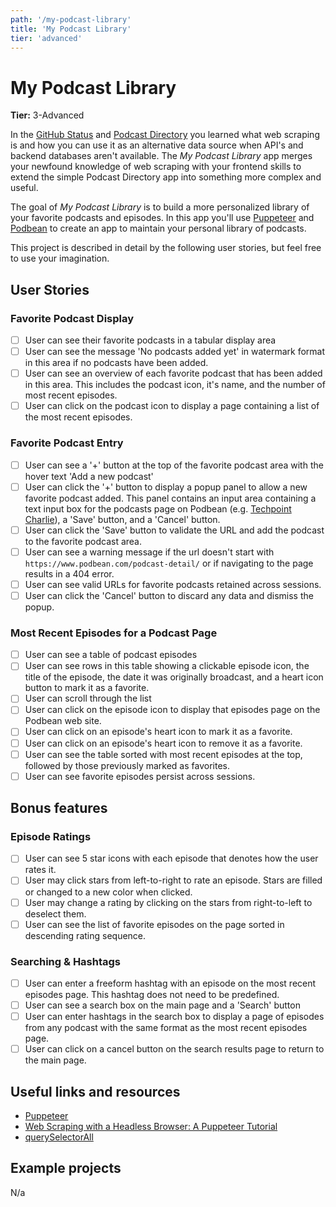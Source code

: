 ```yaml
---
path: '/my-podcast-library'
title: 'My Podcast Library'
tier: 'advanced'
---
```


# My Podcast Library

**Tier:** 3-Advanced

In the [GitHub Status](../1-Beginner/GitHub-Status-App.md) and [Podcast Directory](../2-Intermediate/Podcast-Directory-App.md) you learned what web scraping is and how you can
use it as an alternative data source when API's and backend databases aren't
available. The _My Podcast Library_ app merges your newfound knowledge of
web scraping with your frontend skills to extend the simple Podcast Directory
app into something more complex and useful.

The goal of _My Podcast Library_ is to build a more personalized library of
your favorite podcasts and episodes. In this app you'll use
[Puppeteer](https://github.com/GoogleChrome/puppeteer) and
[Podbean](https://www.podbean.com) to create an app to maintain your
personal library of podcasts.

This project is described in detail by the following user stories, but feel
free to use your imagination.

## User Stories

### Favorite Podcast Display

- [ ] User can see their favorite podcasts in a tabular display area
- [ ] User can see the message 'No podcasts added yet' in watermark format
      in this area if no podcasts have been added.
- [ ] User can see an overview of each favorite podcast that has been added
      in this area. This includes the podcast icon, it's name, and the number of
      most recent episodes.
- [ ] User can click on the podcast icon to display a page containing a list
      of the most recent episodes.

### Favorite Podcast Entry

- [ ] User can see a '+' button at the top of the favorite podcast area with
      the hover text 'Add a new podcast'
- [ ] User can click the '+' button to display a popup panel to allow a new
      favorite podcast added. This panel contains an input area containing a text
      input box for the podcasts page on Podbean (e.g.
      [Techpoint Charlie](https://www.podbean.com/podcast-detail/k76vd-8adc7/Techpoint-Charlie-Podcast)), a 'Save' button, and a 'Cancel' button.
- [ ] User can click the 'Save' button to validate the URL and add the
      podcast to the favorite podcast area.
- [ ] User can see a warning message if the url doesn't start with
      `https://www.podbean.com/podcast-detail/` or if navigating to the page
      results in a 404 error.
- [ ] User can see valid URLs for favorite podcasts retained across sessions.
- [ ] User can click the 'Cancel' button to discard any data and dismiss the
      popup.

### Most Recent Episodes for a Podcast Page

- [ ] User can see a table of podcast episodes
- [ ] User can see rows in this table showing a clickable episode icon, the
      title of the episode, the date it was originally broadcast, and a heart icon
      button to mark it as a favorite.
- [ ] User can scroll through the list
- [ ] User can click on the episode icon to display that episodes page on
      the Podbean web site.
- [ ] User can click on an episode's heart icon to mark it as a favorite.
- [ ] User can click on an episode's heart icon to remove it as a favorite.
- [ ] User can see the table sorted with most recent episodes at the top,
      followed by those previously marked as favorites.
- [ ] User can see favorite episodes persist across sessions.

## Bonus features

### Episode Ratings

- [ ] User can see 5 star icons with each episode that denotes how the user
      rates it.
- [ ] User may click stars from left-to-right to rate an episode. Stars are
      filled or changed to a new color when clicked.
- [ ] User may change a rating by clicking on the stars from right-to-left
      to deselect them.
- [ ] User can see the list of favorite episodes on the page sorted in
      descending rating sequence.

### Searching & Hashtags

- [ ] User can enter a freeform hashtag with an episode on the most recent
      episodes page. This hashtag does not need to be predefined.
- [ ] User can see a search box on the main page and a 'Search' button
- [ ] User can enter hashtags in the search box to display a page of episodes
      from any podcast with the same format as the most recent episodes page.
- [ ] User can click on a cancel button on the search results page to return
      to the main page.

## Useful links and resources

- [Puppeteer](https://github.com/GoogleChrome/puppeteer)
- [Web Scraping with a Headless Browser: A Puppeteer Tutorial](https://www.toptal.com/puppeteer/headless-browser-puppeteer-tutorial)
- [querySelectorAll](https://developer.mozilla.org/en-US/docs/Web/API/ParentNode/querySelectorAll)

## Example projects

N/a
